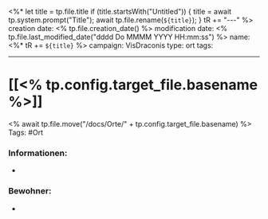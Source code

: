 
<%* 
let title = tp.file.title 
if (title.startsWith("Untitled")) {
title = await tp.system.prompt("Title"); 
await tp.file.rename(`${title}`); 
} tR += "---" 
%>
creation date: <% tp.file.creation_date() %> 
modification date: <% tp.file.last_modified_date("dddd Do MMMM YYYY HH:mm:ss") %> 
name: <%* tR += `${title}` %> 
campaign: VisDraconis
type: ort
tags:

--- 

# [[<% tp.config.target_file.basename %>]]
<% await tp.file.move("/docs/Orte/" + tp.config.target_file.basename) %>
Tags: #Ort

### Informationen:
- 

### Bewohner:
- 


